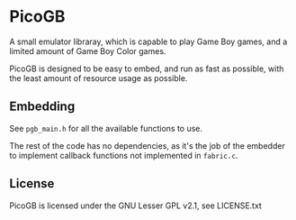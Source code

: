 # PicoGB

A small emulator libraray, which is capable to play Game Boy games, and a limited amount of Game Boy Color games.

PicoGB is designed to be easy to embed, and run as fast as possible, with the least amount of resource usage as possible.

## Embedding

See `pgb_main.h` for all the available functions to use.

The rest of the code has no dependencies, as it's the job of the embedder to implement callback functions not implemented in `fabric.c`.

## License

PicoGB is licensed under the GNU Lesser GPL v2.1, see LICENSE.txt
